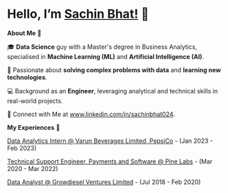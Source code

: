 # Hello, I’m [Sachin Bhat!](https://www.linkedin.com/in/sachinbhat024) 👋
**About Me** 🚀
 
🎓 **Data Science** guy with a Master's degree in Business Analytics, specialised in **Machine Learning (ML)** and **Artificial Intelligence (AI)**.
 
🌱 Passionate about **solving complex problems with data** and **learning new technologies**.

:computer: Background as an **Engineer**, leveraging analytical and technical skills in real-world projects.

💼 Connect with Me at www.linkedin.com/in/sachinbhat024.

**My Experiences**  🙌
 
[Data Analytics Intern @ Varun Beverages Limited, PepsiCo](https://www.varunbeverages.com/) - (Jan 2023 - Feb 2023)

[Technical Support Engineer, Payments and Software @ Pine Labs](https://www.pinelabs.com/) - (Mar 2020 - Mar 2022)

[Data Analyst @ Growdiesel Ventures Limited](https://growdiesel.com/) - (Jul 2018 - Feb 2020)
 
 <!---
sachinbhat024/sachinbhat024 is a ✨ special ✨ repository because its `README.md` (this file) appears on your GitHub profile.
You can click the Preview link to take a look at your changes.
--->
